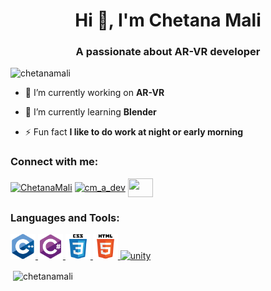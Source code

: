 <h1 align="center">Hi 👋, I'm Chetana Mali</h1>
<h3 align="center">A passionate about AR-VR developer</h3>

<p align="left"> <img src="https://komarev.com/ghpvc/?username=chetanamali&label=Profile%20views&color=0e75b6&style=flat" alt="chetanamali" /> </p>

- 🔭 I’m currently working on **AR-VR**

- 🌱 I’m currently learning **Blender**

- ⚡ Fun fact **I like to do work at night or early morning**

<h3 align="left">Connect with me:</h3>
<p align="left">

  <a href="https://www.linkedin.com/in/chetana-mali-32aa58192" target="blank"><img align="center" src="https://www.flaticon.com/svg/vstatic/svg/174/174857.svg?token=exp=1610891374~hmac=5674dc61a87ef62234d6564c8c6469f6" alt="ChetanaMali" height="30" width="40" /></a>
  <a href="https://instagram.com/cm_a_dev" target="blank"><img align="center" src="https://www.flaticon.com/svg/vstatic/svg/174/174855.svg?token=exp=1610680245~hmac=09ef946f5872ce30667dbd2c07f92680" alt="cm_a_dev" height="30" width="40" /></a>
  <a href="https://instagram.com/cm_a_dev" target="blank"><img align="center" src="https://www.flaticon.com/svg/vstatic/svg/174/174848.svg?token=exp=1610891374~hmac=95d65dcbdc6ab0479c99a925d0abd036" height="30" width="40" /></a>
  
</p>

<h3 align="left">Languages and Tools:</h3>
<p align="left"> <a href="https://www.w3schools.com/cpp/" target="_blank"> <img src="https://raw.githubusercontent.com/devicons/devicon/master/icons/cplusplus/cplusplus-original.svg" alt="cplusplus" width="40" height="40"/> </a> <a href="https://www.w3schools.com/cs/" target="_blank"> <img src="https://raw.githubusercontent.com/devicons/devicon/master/icons/csharp/csharp-original.svg" alt="csharp" width="40" height="40"/> </a> <a href="https://www.w3schools.com/css/" target="_blank"> <img src="https://raw.githubusercontent.com/devicons/devicon/master/icons/css3/css3-original-wordmark.svg" alt="css3" width="40" height="40"/> </a> <a href="https://www.w3.org/html/" target="_blank"> <img src="https://raw.githubusercontent.com/devicons/devicon/master/icons/html5/html5-original-wordmark.svg" alt="html5" width="40" height="40"/> </a> <a href="https://unity.com/" target="_blank"> <img src="https://www.vectorlogo.zone/logos/unity3d/unity3d-icon.svg" alt="unity" width="40" height="40"/> </a> </p>



<p>&nbsp;<img align="center" src="https://github-readme-stats.vercel.app/api?username=chetanamali&show_icons=true&locale=en" alt="chetanamali"/></p>



